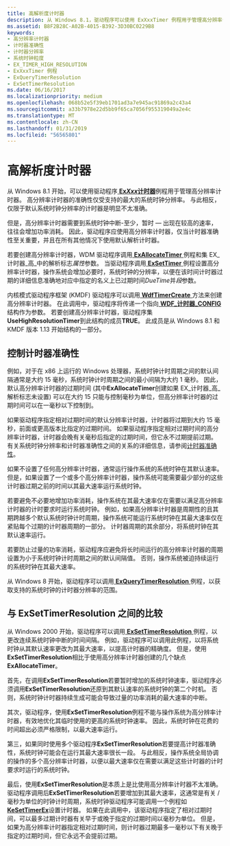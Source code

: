 ```yaml
---
title: 高解析度计时器
description: 从 Windows 8.1，驱动程序可以使用 ExXxxTimer 例程用于管理高分辨率计时器。
ms.assetid: B8F2B28C-A02B-4015-B392-3D30BC0229B8
keywords:
- 高分辨率计时器
- 计时器准确性
- 计时器分辨率
- 系统时钟粒度
- EX_TIMER_HIGH_RESOLUTION
- ExXxxTimer 例程
- ExQueryTimerResolution
- ExSetTimerResolution
ms.date: 06/16/2017
ms.localizationpriority: medium
ms.openlocfilehash: 068b52e5f39eb1701ad3a7e945ac91869a2c43a4
ms.sourcegitcommit: a33b7978e22d5bb9f65ca7056f955319049a2e4c
ms.translationtype: MT
ms.contentlocale: zh-CN
ms.lasthandoff: 01/31/2019
ms.locfileid: "56565801"
---
```

# <a name="high-resolution-timers"></a>高解析度计时器


从 Windows 8.1 开始，可以使用驱动程序[ **Ex*Xxx*计时器**](exxxxtimer-routines-and-ex-timer-objects.md)例程用于管理高分辨率计时器。 高分辨率计时器的准确性仅受支持的最大的系统时钟分辨率。 与此相反，仅限于默认系统时钟分辨率的计时器是明显不太准确。

但是，高分辨率计时器需要到系统时钟中断-至少，暂时 — 出现在较高的速率，往往会增加功率消耗。 因此，驱动程序应使用高分辨率计时器，仅当计时器准确性至关重要，并且在所有其他情况下使用默认解析计时器。

若要创建高分辨率计时器，WDM 驱动程序调用[ **ExAllocateTimer** ](https://msdn.microsoft.com/library/windows/hardware/dn265179)例程和集 EX\_计时器\_高\_中的解析标志*属性*参数。 当驱动程序调用[ **ExSetTimer** ](https://msdn.microsoft.com/library/windows/hardware/dn265188)例程设置高分辨率计时器，操作系统会增加必要时，系统时钟的分辨率，以便在该时间计时器过期的详细信息准确地对应中指定的名义上已过期时间*DueTime*并*段*参数。

内核模式驱动程序框架 (KMDF) 驱动程序可以调用[ **WdfTimerCreate** ](https://msdn.microsoft.com/library/windows/hardware/ff550050)方法来创建高分辨率计时器。 在此调用中，驱动程序将传递一个指向[ **WDF\_计时器\_CONFIG** ](https://msdn.microsoft.com/library/windows/hardware/ff552519)结构作为参数。 若要创建高分辨率计时器，驱动程序集**UseHighResolutionTimer**到此结构的成员**TRUE**。 此成员是从 Windows 8.1 和 KMDF 版本 1.13 开始结构的一部分。

## <a name="controlling-timer-accuracy"></a>控制计时器准确性


例如，对于在 x86 上运行的 Windows 处理器，系统时钟计时周期之间的默认间隔通常是大约 15 毫秒，系统时钟计时周期之间的最小间隔为大约 1 毫秒。 因此，默认高分辨率计时器的过期时间 (其中**ExAllocateTimer**创建如果 EX\_计时器\_高\_解析标志未设置) 可以在大约 15 只能与控制毫秒为单位，但高分辨率计时器的过期时间可以在一毫秒以下控制到。

如果驱动程序指定相对过期时间的默认分辨率计时器，计时器将过期到大约 15 毫秒，前面或更高版本比指定的过期时间。 如果驱动程序指定相对过期时间的高分辨率计时器，计时器会晚有关毫秒后指定的过期时间，但它永不过期提前过期。 有关系统时钟分辨率和计时器准确性之间的关系的详细信息，请参阅[计时器准确性](timer-accuracy.md)。

如果不设置了任何高分辨率计时器，通常运行操作系统的系统时钟在其默认速率。 但是，如果设置了一个或多个高分辨率计时器，操作系统可能需要最少部分的这些计时器过期之前的时间以其最大速率运行系统时钟。

若要避免不必要地增加功率消耗，操作系统在其最大速率仅在需要以满足高分辨率计时器的计时要求时运行系统时钟。 例如，如果高分辨率计时器是周期性的且其期跨越多个默认系统时钟计时周期，操作系统可能运行系统时钟在其最大速率仅在紧贴每个过期的计时器周期的一部分。 计时器周期的其余部分，将系统时钟在其默认速率运行。

若要防止过量的功率消耗，驱动程序应避免将长时间运行的高分辨率计时器的周期设置为小于系统时钟计时周期之间的默认间隔值。 否则，操作系统被迫持续运行的系统时钟在其最大速率。

从 Windows 8 开始，驱动程序可以调用[ **ExQueryTimerResolution** ](https://msdn.microsoft.com/library/windows/hardware/dn275969)例程，以获取支持的系统时钟的计时器分辨率的范围。

## <a name="comparison-to-exsettimerresolution"></a>与 ExSetTimerResolution 之间的比较


从 Windows 2000 开始，驱动程序可以调用[ **ExSetTimerResolution** ](calling-exsettimerresolution-while-processing-a-power-irp.md)例程，以更改连续系统时钟中断的时间间隔。 例如，驱动程序可以调用此例程，以将系统时钟从其默认速率更改为其最大速率，以提高计时器的精确度。 但是，使用**ExSetTimerResolution**相比于使用高分辨率计时器创建的几个缺点**ExAllocateTimer**。

首先，在调用**ExSetTimerResolution**若要暂时增加的系统时钟速率，驱动程序必须调用**ExSetTimerResolution**还原到其默认速率的系统时钟的第二个时机。 否则，系统时钟计时器持续生成可能会导致过量的功率消耗的最大速率的中断。

其次，驱动程序，使用**ExSetTimerResolution**例程不能与操作系统为高分辨率计时器，有效地优化其临时使用的更高的系统时钟速率。 因此，系统时钟在花费的时间超出必须严格限制，以最大速率运行。

第三，如果同时使用多个驱动程序**ExSetTimerResolution**若要提高计时器准确性，系统时钟可能会在运行其最大速率很长一段。 与此相反，操作系统全局协调的操作的多个高分辨率计时器，以便以最大速率仅在需要以满足这些计时器的计时要求时运行的系统时钟。

最后，使用**ExSetTimerResolution**是本质上是比使用高分辨率计时器不太准确。 驱动程序调用后**ExSetTimerResolution**若要增加到其最大速率，这通常是有关 / 毫秒为单位的时钟计时周期，系统时钟驱动程序可能调用一个例程如[ **KeSetTimerEx**](https://msdn.microsoft.com/library/windows/hardware/ff553292)设置计时器。 如果在此调用中，该驱动程序指定了相对过期时间，可以最多过期计时器有关早于或晚于指定的过期时间以毫秒为单位。 但是，如果为高分辨率计时器指定相对过期时间，则计时器过期最多一毫秒以下有关晚于指定的过期时间，但它永远不会提前过期。

 

 




